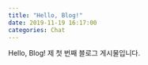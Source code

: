 ```yaml
---
title: "Hello, Blog!"
date: 2019-11-19 16:17:00
categories: Chat
---
```

Hello, Blog!
제 첫 번째 블로그 게시물입니다.
